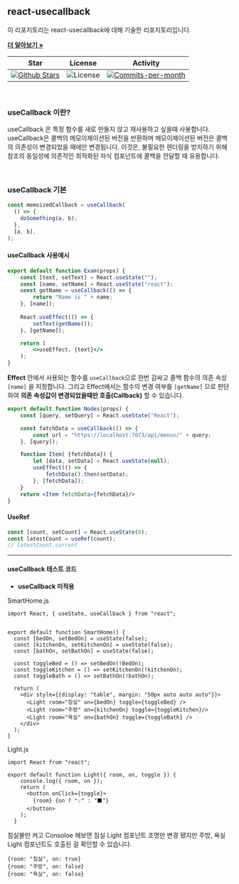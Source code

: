 ## react-usecallback

이 리포지토리는 react-usecallback에 대해 기술한 리포지토리입니다. <br />

<a href="https://github.com/devncore/devncore"><strong>더 알아보기 »</strong></a>
 
| Star | License | Activity |
|:----:|:-------:|:--------:|
| <a href="https://github.com/devncore/docs/stargazers"><img src="https://img.shields.io/github/stars/devncore/docs" alt="Github Stars"></a> | <img src="https://img.shields.io/github/license/devncore/docs" alt="License"> | <a href="https://github.com/devncore/docs/pulse"><img src="https://img.shields.io/github/commit-activity/m/devncore/docs" alt="Commits-per-month"></a> |

<br />

### useCallback 이란?
useCallback 은 특정 함수를 새로 만들지 않고 재사용하고 싶을때 사용합니다.
useCallback은 콜백의 메모이제이션된 버전을 반환하며 메모이제이션된 버전은 콜백의 의존성이 변경되었을 때에만 변경됩니다. 이것은, 불필요한 렌더링을 방지하기 위해 참조의 동일성에 의존적인 최적화된 자식 컴포넌트에 콜백을 전달할 때 유용합니다.

<br />

### useCallback 기본

```jsx
const memoizedCallback = useCallback(
  () => {
    doSomething(a, b);
  },
  [a, b],
);
```


#### useCallback 사용예시
```jsx
export default function Exam(props) {
    const [text, setText] = React.useState("");
    const [name, setName] = React.useState("react");
    const getName = useCallback(() => {
        return "Name is " + name;
    }, [name]);
    
    React.useEffect(() => {
        setText(getName());        
    }, [getName]);

    return (
        <>useEffect. {text}</>
    );
}
```

**Effect** 안에서 사용되는 함수를 `useCallback`으로 한번 감싸고 콜백 함수의 의존 속성 `[name]` 을 지정합니다. 그리고 Effect에서는 함수의 변경 여부를 `[getName]` 으로 판단하여 **의존 속성값이 변경되었을때만 호출(Callback)** 할 수 있습니다.

```jsx
export default function Nodes(props) {
    const [query, setQuery] = React.useState("React");

    const fatchData = useCallback(() => {
        const url = "https://localhost:7073/api/menus/" + query;
    }, [query]);

    function Item( {fetchData}) {
        let [data, setData] = React.useState(null);
        useEffect(() => {
            fetchData().then(setData);
        }, [fetchData]);
    }
    return <Item fetchData={fetchData}/>
}
```

#### UseRef
```jsx
const [count, setCount] = React.useState(0);
const latestCount = useRef(count);
// latestCount.current
```

* * *

#### useCallback 테스트 코드
- **useCallback 미적용**    

SmartHome.js
```JSX
import React, { useState, useCallback } from "react";


export default function SmartHome() {
  const [bedOn, setBedOn] = useState(false);
  const [kitchenOn, setKitchenOn] = useState(false);
  const [bathOn, setBathOn] = useState(false);

  const toggleBed = () => setBedOn(!BedOn);
  const toggleKitchen = () => setKitchenOn(!kitchenOn);
  const toggleBath = () => setBathOn(!bathOn);

  return (
    <div style={{display: "table", margin: "50px auto auto auto"}}>
      <Light room="침실" on={bedOn} toggle={toggleBed} />
      <Light room="주방" on={kitchenOn} toggle={toggleKitchen}/>
      <Light room="욕실" on={bathOn} toggle={toggleBath} />
    </div>
  );
}
```

Light.js
```JSX
import React from "react";

export default function Light({ room, on, toggle }) {
    console.log({ room, on });
    return (
      <button onClick={toggle}>
        {room} {on ? "💡" : "⬛"}
      </button>
    );
  }
```

침실불만 켜고 Consoloe 해보면 침실 Light 컴포넌트 조명만 변경 됐지만 주방, 욕실 Light 컴포넌트도 호출된 걸 확인할 수 있습니다.
```JSX
{room: "침실", on: true}
{room: "주방", on: false}
{room: "욕실", on: false}
```

